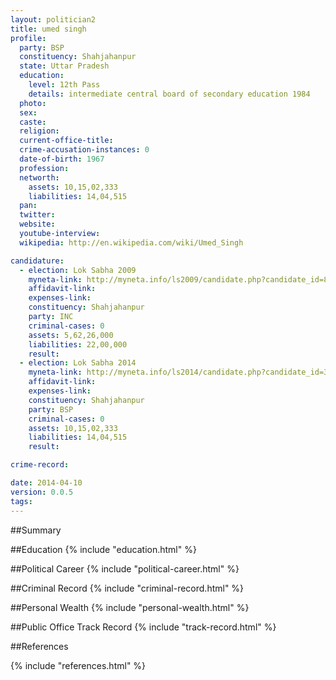 ```yaml
---
layout: politician2
title: umed singh
profile: 
  party: BSP
  constituency: Shahjahanpur
  state: Uttar Pradesh
  education: 
    level: 12th Pass
    details: intermediate central board of secondary education 1984
  photo: 
  sex: 
  caste: 
  religion: 
  current-office-title: 
  crime-accusation-instances: 0
  date-of-birth: 1967
  profession: 
  networth: 
    assets: 10,15,02,333
    liabilities: 14,04,515
  pan: 
  twitter: 
  website: 
  youtube-interview: 
  wikipedia: http://en.wikipedia.com/wiki/Umed_Singh

candidature: 
  - election: Lok Sabha 2009
    myneta-link: http://myneta.info/ls2009/candidate.php?candidate_id=8107
    affidavit-link: 
    expenses-link: 
    constituency: Shahjahanpur 
    party: INC
    criminal-cases: 0
    assets: 5,62,26,000
    liabilities: 22,00,000
    result:  
  - election: Lok Sabha 2014
    myneta-link: http://myneta.info/ls2014/candidate.php?candidate_id=3205
    affidavit-link: 
    expenses-link: 
    constituency: Shahjahanpur 
    party: BSP
    criminal-cases: 0
    assets: 10,15,02,333
    liabilities: 14,04,515
    result:  

crime-record: 

date: 2014-04-10
version: 0.0.5
tags: 
---
```


##Summary


##Education
{% include "education.html" %}


##Political Career
{% include "political-career.html" %}


##Criminal Record
{% include "criminal-record.html" %}


##Personal Wealth
{% include "personal-wealth.html" %}


##Public Office Track Record
{% include "track-record.html" %}


##References


{% include "references.html" %}
